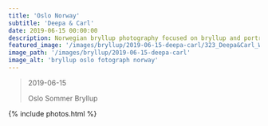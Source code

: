 ```yaml
---
title: 'Oslo Norway'
subtitle: 'Deepa & Carl'
date: 2019-06-15 00:00:00
description: Norwegian bryllup photography focused on bryllup and portrait photography. 
featured_image: '/images/bryllup/2019-06-15-deepa-carl/323_Deepa&Carl_W_griffinphotography_oslo_norway_bryllup_wedding_20190615.jpg'
image_path: '/images/bryllup/2019-06-15-deepa-carl'
image_alt: 'bryllup oslo fotograph norway'
---
```


> 2019-06-15
>
> Oslo Sommer Bryllup

<!-- DO NOT EDIT BELOW -->
{% include photos.html %}
